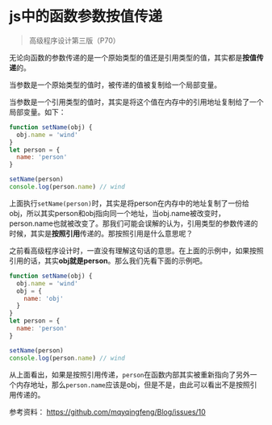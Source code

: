 # js中的函数参数按值传递

>高级程序设计第三版（P70）

无论向函数的参数传递的是一个原始类型的值还是引用类型的值，其实都是**按值传递**的。

当参数是一个原始类型的值时，被传递的值被复制给一个局部变量。

当参数是一个引用类型的值时，其实是将这个值在内存中的引用地址复制给了一个局部变量。如下：
```javascript
function setName(obj) {
  obj.name = 'wind'
}
let person = {
  name: 'person'
}

setName(person)
console.log(person.name) // wind
```
上面执行`setName(person)`时，其实是将person在内存中的地址复制了一份给obj，所以其实person和obj指向同一个地址，当obj.name被改变时，person.name也就被改变了。那我们可能会误解的认为，引用类型的参数传递的时候，其实是**按照引用**传递的。那按照引用是什么意思呢？

之前看高级程序设计时，一直没有理解这句话的意思。在上面的示例中，如果按照引用的话，其实**obj就是person**。那么我们先看下面的示例吧。
```javascript
function setName(obj) {
  obj.name = 'wind'
  obj = {
    name: 'obj'
  }
}
let person = {
  name: 'person'
}

setName(person)
console.log(person.name) // wind
```
从上面看出，如果是按照引用传递，`person`在函数内部其实被重新指向了另外一个内存地址，那么`person.name`应该是obj，但是不是，由此可以看出不是按照引用传递的。

参考资料：
<a href="https://github.com/mqyqingfeng/Blog/issues/10">https://github.com/mqyqingfeng/Blog/issues/10</a>
